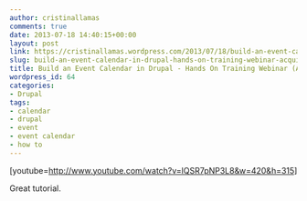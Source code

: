 ```yaml
---
author: cristinallamas
comments: true
date: 2013-07-18 14:40:15+00:00
layout: post
link: https://cristinallamas.wordpress.com/2013/07/18/build-an-event-calendar-in-drupal-hands-on-training-webinar-acquia/
slug: build-an-event-calendar-in-drupal-hands-on-training-webinar-acquia
title: Build an Event Calendar in Drupal - Hands On Training Webinar (Acquia)
wordpress_id: 64
categories:
- Drupal
tags:
- calendar
- drupal
- event
- event calendar
- how to
---
```


[youtube=http://www.youtube.com/watch?v=lQSR7pNP3L8&w=420&h=315]

Great tutorial.
